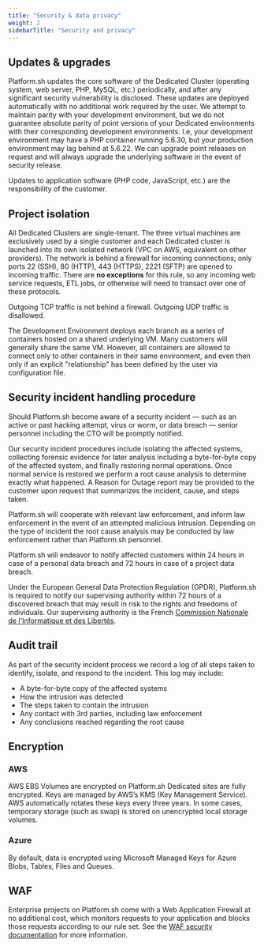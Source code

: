 ```yaml
---
title: "Security & data privacy"
weight: 2
sidebarTitle: "Security and privacy"
---
```


## Updates &amp; upgrades

Platform.sh updates the core software of the Dedicated Cluster (operating system, web server, PHP, MySQL, etc.) periodically, and after any significant security vulnerability is disclosed.
These updates are deployed automatically with no additional work required by the user.
We attempt to maintain parity with your development environment, but we do not guarantee absolute parity of point versions of your Dedicated environments with their corresponding development environments.
I.e, your development environment may have a PHP container running 5.6.30, but your production environment may lag behind at 5.6.22.
We can upgrade point releases on request and will always upgrade the underlying software in the event of security release.

Updates to application software (PHP code, JavaScript, etc.) are the responsibility of the customer.

## Project isolation

All Dedicated Clusters are single-tenant.
The three virtual machines are exclusively used by a single customer and each Dedicated cluster is launched into its own isolated network (VPC on AWS, equivalent on other providers).
The network is behind a firewall for incoming connections; only ports 22 (SSH), 80 (HTTP), 443 (HTTPS), 2221 (SFTP) are opened to incoming traffic.
There are **no exceptions** for this rule, so any incoming web service requests, ETL jobs, or otherwise will need to transact over one of these protocols.

Outgoing TCP traffic is not behind a firewall.
Outgoing UDP traffic is disallowed.

The Development Environment deploys each branch as a series of containers hosted on a shared underlying VM.
Many customers will generally share the same VM.
However, all containers are allowed to connect only to other containers in their same environment, and even then only if an explicit "relationship" has been defined by the user via configuration file.

## Security incident handling procedure

Should Platform.sh become aware of a security incident &mdash; such as an active or past hacking attempt, virus or worm, or data breach &mdash; senior personnel including the CTO will be promptly notified.


Our security incident procedures include isolating the affected systems, collecting forensic evidence for later analysis including a byte-for-byte copy of the affected system, and finally restoring normal operations. Once normal service is restored we perform a root cause analysis to determine exactly what happened.
A Reason for Outage report may be provided to the customer upon request that summarizes the incident, cause, and steps taken.

Platform.sh will cooperate with relevant law enforcement, and inform law enforcement in the event of an attempted malicious intrusion.
Depending on the type of incident the root cause analysis may be conducted by law enforcement rather than Platform.sh personnel.

Platform.sh will endeavor to notify affected customers within 24 hours in case of a personal data breach and 72 hours in case of a project data breach.

<!-- vale Vale.Spelling = NO -->
<!-- Spelling off because of the French-->
Under the European General Data Protection Regulation (GPDR), Platform.sh is required to notify our supervising authority within 72 hours of a discovered breach that may result in risk to the rights and freedoms of individuals.
Our supervising authority is the French [Commission Nationale de l'Informatique et des Libertés](https://www.cnil.fr/).
<!-- vale Vale.Spelling = YES -->

## Audit trail

As part of the security incident process we record a log of all steps taken to identify, isolate, and respond to the incident.
This log may include:

* A byte-for-byte copy of the affected systems
* How the intrusion was detected
* The steps taken to contain the intrusion
* Any contact with 3rd parties, including law enforcement
* Any conclusions reached regarding the root cause

## Encryption

### AWS

AWS EBS Volumes are encrypted on Platform.sh Dedicated sites are fully encrypted. Keys are managed by AWS’s KMS (Key Management Service). AWS automatically rotates these keys every three years. In some cases, temporary storage (such as swap) is stored on unencrypted local storage volumes.

### Azure

By default, data is encrypted using Microsoft Managed Keys for Azure Blobs, Tables, Files and Queues.

## WAF

Enterprise projects on Platform.sh come with a Web Application Firewall at no additional cost, which monitors requests to your application and blocks those requests according to our rule set. See the [WAF security documentation](/security/waf.md) for more information.
